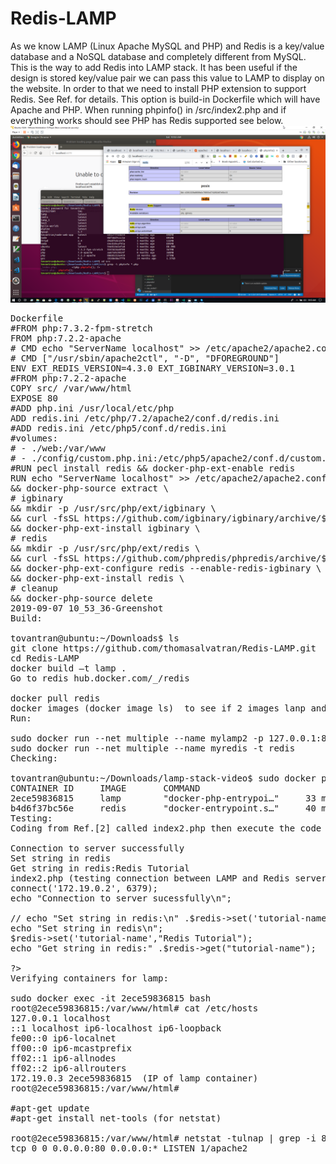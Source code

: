 # Redis-LAMP
As we know LAMP (Linux Apache MySQL and PHP) and Redis is a key/value database and a NoSQL database and completely different from MySQL. This is the way to add Redis into LAMP stack.
It has been useful if the design is stored key/value pair we can pass this value to LAMP to display on the website. In order to that we need to install PHP extension to support Redis. See Ref. for details.
This option is build-in Dockerfile which will have Apache and PHP. When running phpinfo() in /src/index2.php and if everything works should see PHP has Redis supported see below.
![PHP support Redis](https://github.com/thomasalvatran/Redis-LAMP/blob/master/src/img/2019-09-07%2010_53_36-Greenshot.png)
<pre>
Dockerfile	   
#FROM php:7.3.2-fpm-stretch
FROM php:7.2.2-apache
# CMD echo "ServerName localhost" >> /etc/apache2/apache2.conf
# CMD ["/usr/sbin/apache2ctl", "-D", "DFOREGROUND"]
ENV EXT_REDIS_VERSION=4.3.0 EXT_IGBINARY_VERSION=3.0.1
#FROM php:7.2.2-apache
COPY src/ /var/www/html
EXPOSE 80
#ADD php.ini /usr/local/etc/php
ADD redis.ini /etc/php/7.2/apache2/conf.d/redis.ini
#ADD redis.ini /etc/php5/conf.d/redis.ini
#volumes:
# - ./web:/var/www
# - ./config/custom.php.ini:/etc/php5/apache2/conf.d/custom.php.ini
#RUN pecl install redis && docker-php-ext-enable redis
RUN echo "ServerName localhost" >> /etc/apache2/apache2.conf \
&& docker-php-source extract \
# igbinary
&& mkdir -p /usr/src/php/ext/igbinary \
&& curl -fsSL https://github.com/igbinary/igbinary/archive/$EXT_IGBINARY_VERSION.tar.gz | tar xvz -C /usr/src/php/ext/igbinary --strip 1 \
&& docker-php-ext-install igbinary \
# redis
&& mkdir -p /usr/src/php/ext/redis \
&& curl -fsSL https://github.com/phpredis/phpredis/archive/$EXT_REDIS_VERSION.tar.gz | tar xvz -C /usr/src/php/ext/redis --strip 1 \
&& docker-php-ext-configure redis --enable-redis-igbinary \
&& docker-php-ext-install redis \
# cleanup
&& docker-php-source delete
2019-09-07 10_53_36-Greenshot
Build:

tovantran@ubuntu:~/Downloads$ ls
git clone https://github.com/thomasalvatran/Redis-LAMP.git
cd Redis-LAMP
docker build –t lamp .
Go to redis hub.docker.com/_/redis

docker pull redis
docker images (docker image ls)  to see if 2 images lanp and redis existing then run them as the same network called multiple so they can communicate to each other.
Run:

sudo docker run --net multiple --name mylamp2 -p 127.0.0.1:80:80 -v $(pwd)/src:/var/www/html/ -t lamp
sudo docker run --net multiple --name myredis -t redis
Checking:

tovantran@ubuntu:~/Downloads/lamp-stack-video$ sudo docker ps
CONTAINER ID     IMAGE       COMMAND	                   	CREATED		STATUS		PORTS				NAMES
2ece59836815     lamp        "docker-php-entrypoi…"		33 minutes ago	Up 33 minutes	80/tcp				mylamp2
b4d6f37bc56e     redis       "docker-entrypoint.s…"		40 minutes ago	Up 40 minutes	6379/tcp			myredis
Testing:
Coding from Ref.[2] called index2.php then execute the code in a browser typing http://localhost/index2.php and resulting echo on the screen as we see it.

Connection to server successfully
Set string in redis
Get string in redis:Redis Tutorial
index2.php (testing connection between LAMP and Redis server)	   
<?php
header('Content-type: text/plain');  //for /n
//Connection to Redis Server on localhost
$redis = new Redis();
$redis--->connect('172.19.0.2', 6379);
echo "Connection to server sucessfully\n";
 
// echo "Set string in redis:\n" .$redis-&gt;set('tutorial-name','Redis Tutorial');
echo "Set string in redis\n";
$redis-&gt;set('tutorial-name',"Redis Tutorial");
echo "Get string in redis:" .$redis-&gt;get("tutorial-name");
 
?>
Verifying containers for lamp:

sudo docker exec -it 2ece59836815 bash
root@2ece59836815:/var/www/html# cat /etc/hosts
127.0.0.1 localhost
::1 localhost ip6-localhost ip6-loopback
fe00::0 ip6-localnet
ff00::0 ip6-mcastprefix
ff02::1 ip6-allnodes
ff02::2 ip6-allrouters
172.19.0.3 2ece59836815  (IP of lamp container)
root@2ece59836815:/var/www/html#

#apt-get update
#apt-get install net-tools (for netstat)

root@2ece59836815:/var/www/html# netstat -tulnap | grep -i 80
tcp 0 0 0.0.0.0:80 0.0.0.0:* LISTEN 1/apache2

</pre>
